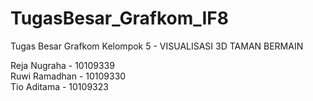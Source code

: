TugasBesar_Grafkom_IF8
======================

Tugas Besar Grafkom Kelompok 5 - VISUALISASI 3D TAMAN BERMAIN

Reja Nugraha  - 10109339<br>
Ruwi Ramadhan - 10109330<br>
Tio Aditama   - 10109323<br>
